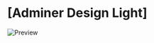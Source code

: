 [Adminer Design Light]
===================================

![Preview](https://raw.githubusercontent.com/pepa-linha/Adminer-Design-Light/master/preview.png "Preview")

